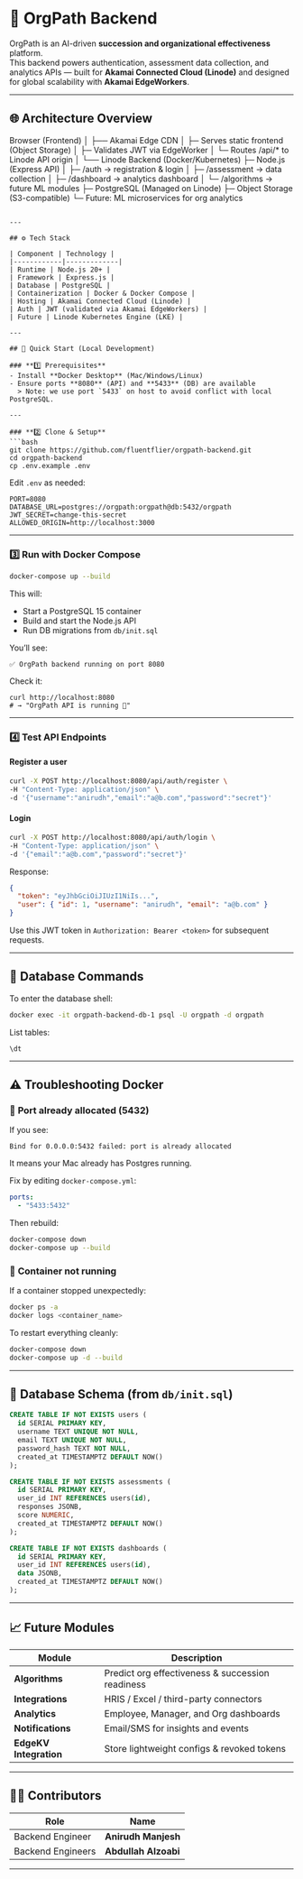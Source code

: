 
# 🧱 OrgPath Backend

OrgPath is an AI-driven **succession and organizational effectiveness** platform.  
This backend powers authentication, assessment data collection, and analytics APIs — built for **Akamai Connected Cloud (Linode)** and designed for global scalability with **Akamai EdgeWorkers**.

---

## 🌐 Architecture Overview

Browser (Frontend)
│
├── Akamai Edge CDN
│    ├─ Serves static frontend (Object Storage)
│    ├─ Validates JWT via EdgeWorker
│    └─ Routes /api/* to Linode API origin
│
└── Linode Backend (Docker/Kubernetes)
├─ Node.js (Express API)
│   ├─ /auth        → registration & login
│   ├─ /assessment  → data collection
│   ├─ /dashboard   → analytics dashboard
│   └─ /algorithms  → future ML modules
├─ PostgreSQL (Managed on Linode)
├─ Object Storage (S3-compatible)
└─ Future: ML microservices for org analytics

````

---

## ⚙️ Tech Stack

| Component | Technology |
|------------|-------------|
| Runtime | Node.js 20+ |
| Framework | Express.js |
| Database | PostgreSQL |
| Containerization | Docker & Docker Compose |
| Hosting | Akamai Connected Cloud (Linode) |
| Auth | JWT (validated via Akamai EdgeWorkers) |
| Future | Linode Kubernetes Engine (LKE) |

---

## 🚀 Quick Start (Local Development)

### **1️⃣ Prerequisites**
- Install **Docker Desktop** (Mac/Windows/Linux)
- Ensure ports **8080** (API) and **5433** (DB) are available  
  > Note: we use port `5433` on host to avoid conflict with local PostgreSQL.

---

### **2️⃣ Clone & Setup**
```bash
git clone https://github.com/fluentflier/orgpath-backend.git
cd orgpath-backend
cp .env.example .env
````

Edit `.env` as needed:

```env
PORT=8080
DATABASE_URL=postgres://orgpath:orgpath@db:5432/orgpath
JWT_SECRET=change-this-secret
ALLOWED_ORIGIN=http://localhost:3000
```

---

### **3️⃣ Run with Docker Compose**

```bash
docker-compose up --build
```

This will:

* Start a PostgreSQL 15 container
* Build and start the Node.js API
* Run DB migrations from `db/init.sql`

You’ll see:

```
✅ OrgPath backend running on port 8080
```

Check it:

```
curl http://localhost:8080
# → "OrgPath API is running 🚀"
```

---

### **4️⃣ Test API Endpoints**

#### Register a user

```bash
curl -X POST http://localhost:8080/api/auth/register \
-H "Content-Type: application/json" \
-d '{"username":"anirudh","email":"a@b.com","password":"secret"}'
```

#### Login

```bash
curl -X POST http://localhost:8080/api/auth/login \
-H "Content-Type: application/json" \
-d '{"email":"a@b.com","password":"secret"}'
```

Response:

```json
{
  "token": "eyJhbGciOiJIUzI1NiIs...",
  "user": { "id": 1, "username": "anirudh", "email": "a@b.com" }
}
```

Use this JWT token in `Authorization: Bearer <token>` for subsequent requests.

---

## 🧠 Database Commands

To enter the database shell:

```bash
docker exec -it orgpath-backend-db-1 psql -U orgpath -d orgpath
```

List tables:

```
\dt
```

---

## ⚠️ Troubleshooting Docker

### 🔹 **Port already allocated (5432)**

If you see:

```
Bind for 0.0.0.0:5432 failed: port is already allocated
```

It means your Mac already has Postgres running.

Fix by editing `docker-compose.yml`:

```yaml
ports:
  - "5433:5432"
```

Then rebuild:

```bash
docker-compose down
docker-compose up --build
```

### 🔹 **Container not running**

If a container stopped unexpectedly:

```bash
docker ps -a
docker logs <container_name>
```

To restart everything cleanly:

```bash
docker-compose down
docker-compose up -d --build
```

---

## 🧱 Database Schema (from `db/init.sql`)

```sql
CREATE TABLE IF NOT EXISTS users (
  id SERIAL PRIMARY KEY,
  username TEXT UNIQUE NOT NULL,
  email TEXT UNIQUE NOT NULL,
  password_hash TEXT NOT NULL,
  created_at TIMESTAMPTZ DEFAULT NOW()
);

CREATE TABLE IF NOT EXISTS assessments (
  id SERIAL PRIMARY KEY,
  user_id INT REFERENCES users(id),
  responses JSONB,
  score NUMERIC,
  created_at TIMESTAMPTZ DEFAULT NOW()
);

CREATE TABLE IF NOT EXISTS dashboards (
  id SERIAL PRIMARY KEY,
  user_id INT REFERENCES users(id),
  data JSONB,
  created_at TIMESTAMPTZ DEFAULT NOW()
);
```
---

## 📈 Future Modules

| Module                 | Description                                      |
| ---------------------- | ------------------------------------------------ |
| **Algorithms**         | Predict org effectiveness & succession readiness |
| **Integrations**       | HRIS / Excel / third-party connectors            |
| **Analytics**          | Employee, Manager, and Org dashboards            |
| **Notifications**      | Email/SMS for insights and events                |
| **EdgeKV Integration** | Store lightweight configs & revoked tokens       |

---

## 🧑‍💻 Contributors

| Role             | Name                 |
| ---------------- | -------------------- |
| Backend Engineer     | **Anirudh Manjesh**  |
| Backend Engineers        | **Abdullah Alzoabi** |

---
